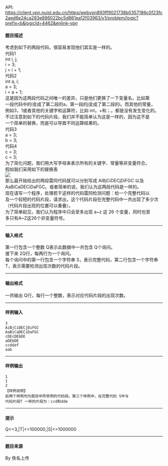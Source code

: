 API: https://client.vpn.nuist.edu.cn/https/webvpn893ff9021738b0357186c0f23fc2aed6e24ca283e886022bc5d861ea12f03963/v1/problem/logic?prefix=b&logicId=4462&enlink-vpn

#### 题目描述

考虑到如下的两段代码，很容易发现他们其实是一样的。  
代码1  
int i, j;  
i = 3;  
j = i + 1;  
代码2  
int a, i;  
a = 3;  
i = a + 1;  
这是因为这两段代码之间唯一的差异，只是他们更换了一下变量名，比如第  
一段代码中的i变成了第二段的a，第一段的j变成了第二段的i。而其他的常量，  
例如3，1或者其他的关键字和运算符，比如 int，+和；。都是没有发生变化的。   
不过注意到如下的代码片段，我们并不能简单认为这是一样的，因为这不是  
一个简单的替换，而是可以导致不同运算结果的。  
代码3  
a = 3;  
b = 3;  
代码4  
c = 3;  
c = 3;   
为了简化问题，我们用大写字母来表示所有的关键字、常量等非变量符合。  
假如我们采用如下的替换表  
![](../file/4462_0.png)  
那么最开始给出的两段雷同代码就可以分别写成 AiBjCiDECjDiFGC 以及  
AaBiCaDECiDaFGC。或者简单的说，我们认为这两段代码是一样的。  
现在请写一个程序，处理若干这样的代码雷同检测问题：给一个完整代码以  
及一个较短的代码片段，请求出，这个代码片段在完整代码中一共出现了多少次  
（代码片段出现的位置可以重叠）。  
为了简单起见，我们认为程序中只会至多出现 a~z 这 26 个变量，同时也至  
多只有A~Z这26个非变量符号。

---

#### 输入格式

第一行包含一个整数 Q表示此数据中一共包含 Q个询问。  
接下来 2Q行，每两行为一个询问。  
每个询问中的第一行包含一个字符串 S，表示完整代码，第二行包含一个字符串  
T，表示需要检测出现次数的代码片段。

---

#### 输出格式

一共输出 Q行，每行一个整数，表示对应代码片段的出现次数。

---

#### 样例输入
```
3
AiBjCiDECjDiFGC
AaBiCaDECiDaFGC
cDEcDEbDE
aDEbDE
ccddef
aab
```

---

#### 样例输出
```
1
1
2
【样例说明】
前两个样例均为题目中所举例的代码段。第三个样例中，在完整代码 S中与
代码片段T 一样的片段为：ccd和dde
```

---

#### 提示

Q<=3,|T|<=100000,|S|<=1000000

---

#### 题目来源

By 佚名上传